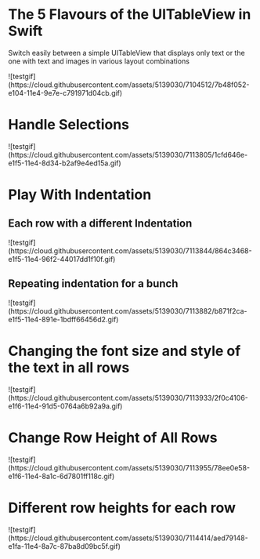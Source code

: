 <h1>The 5 Flavours of the UITableView in Swift</h1>
<p>Switch easily between a simple UITableView that displays only text or the one with text and images in various layout combinations</p>
![testgif](https://cloud.githubusercontent.com/assets/5139030/7104512/7b48f052-e104-11e4-9e7e-c791971d04cb.gif)
<h1>Handle Selections</h1>
![testgif](https://cloud.githubusercontent.com/assets/5139030/7113805/1cfd646e-e1f5-11e4-8d34-b2af9e4ed15a.gif)
<h1>Play With Indentation</h1>
<h2>Each row with a different Indentation</h2>
![testgif](https://cloud.githubusercontent.com/assets/5139030/7113844/864c3468-e1f5-11e4-96f2-44017dd1f10f.gif)
<h2>Repeating indentation for a bunch</h2>
![testgif](https://cloud.githubusercontent.com/assets/5139030/7113882/b871f2ca-e1f5-11e4-891e-1bdff66456d2.gif)
<h1>Changing the font size and style of the text in all rows</h1>
![testgif](https://cloud.githubusercontent.com/assets/5139030/7113933/2f0c4106-e1f6-11e4-91d5-0764a6b92a9a.gif)
<h1>Change Row Height of All Rows</h1>
![testgif](https://cloud.githubusercontent.com/assets/5139030/7113955/78ee0e58-e1f6-11e4-8a1c-6d7801ff118c.gif)
<h1>Different row heights for each row</h1>
![testgif](https://cloud.githubusercontent.com/assets/5139030/7114414/aed79148-e1fa-11e4-8a7c-87ba8d09bc5f.gif)
